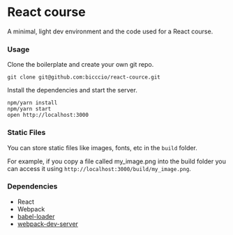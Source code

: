 # React course

A minimal, light dev environment and the code used for a React course.

### Usage

Clone the boilerplate and create your own git repo.

```
git clone git@github.com:bicccio/react-cource.git
```

Install the dependencies and start the server.

```
npm/yarn install
npm/yarn start
open http://localhost:3000
```

### Static Files

You can store static files like images, fonts, etc in the `build` folder.

For example, if you copy a file called my_image.png into the build folder you can access it using `http://localhost:3000/build/my_image.png`.

### Dependencies

* React
* Webpack
* [babel-loader](https://github.com/babel/babel-loader)
* [webpack-dev-server](https://github.com/webpack/webpack-dev-server)
